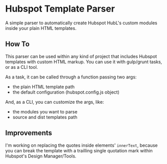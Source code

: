 # Hubspot Template Parser

A simple parser to automatically create Hubspot HubL's custom modules inside your plain HTML templates.  


## How To

This parser can be used within any kind of project that includes Hubspot templates with custom HTML markup. You can use it with gulp/grunt tasks, or as a CLI tool.  

As a task, it can be called through a function passing two args:
- the plain HTML template path
- the default configuration (hubspot.config.js object)

And, as a CLI, you can customize the args, like:
- the modules you want to parse
- source and dist templates path

## Improvements

I'm working on replacing the quotes inside elements' `innerText`, because you can break the template with a trailling single quotation mark within Hubspot's Design Manager/Tools.

